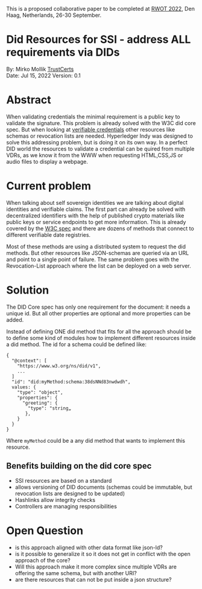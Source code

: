 This is a proposed collaborative paper to be completed at [RWOT 2022](https://rwot11.eventbrite.com/), Den Haag, Netherlands, 26-30 September. 

# Did Resources for SSI - address ALL requirements via DIDs

By: Mirko Mollik [TrustCerts](https://trustcerts.de)  
Date: Jul 15, 2022
Version: 0.1

# Abstract
When validating credentials the minimal requirement is a public key to validate the signature. This problem is already solved with the W3C did core spec. But when looking at [verifiable credentials](https://www.w3.org/TR/vc-data-model/) other resources like schemas or revocation lists are needed.
Hyperledger Indy was designed to solve this addressing problem, but is doing it on its own way. In a perfect DID world the resources to validate a credential can be quired from multiple VDRs, as we know it from the WWW when requesting HTML,CSS,JS or audio files to display a webpage.

# Current problem
When talking about self sovereign identities we are talking about digital identities and verifiable claims. The first part can already be solved with decentralized identifiers with the help of published crypto materials like public keys or service endpoints to get more information. This is already covered by the [W3C spec](https://www.w3.org/TR/did-core/) and there are dozens of methods that connect to different verifiable date registries.

Most of these methods are using a distributed system to request the did methods. But other resources like JSON-schemas are queried via an URL and point to a single point of failure. The same problem goes with the Revocation-List approach where the list can be deployed on a web server.

# Solution
The DID Core spec has only one requirement for the document: it needs a unique id. But all other properties are optional and more properties can be added.

Instead of defining ONE did method that fits for all the approach should be to define some kind of modules how to implement different resources inside a did method.
The id for a schema could be defined like:
```
{
  "@context": [
    "https://www.w3.org/ns/did/v1",
    ...
  ]
  "id": "did:myMethod:schema:38dsNNd83nwdwdh",
  values: {
    "type": "object", 
    "properties": {                
      "greeting": {
        "type": "string„
       }, 
    }
  }  
}

```
Where `myMethod` could be a any did method that wants to implement this resource.

## Benefits building on the did core spec
- SSI resources are based on a standard
- allows versioning of DID documents (schemas could be immutable, but revocation lists are designed to be updated)
- Hashlinks allow integrity checks
- Controllers are managing responsibilities

# Open Question
- is this approach aligned with other data format like json-ld?
- is it possible to generalize it so it does not get in conflict with the open approach of the core?
- Will this approach make it more complex since multiple VDRs are offering the same schema, but with another URI?
- are there resources that can not be put inside a json structure?